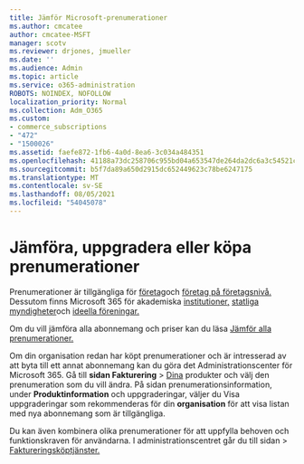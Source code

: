 ```yaml
---
title: Jämför Microsoft-prenumerationer
ms.author: cmcatee
author: cmcatee-MSFT
manager: scotv
ms.reviewer: drjones, jmueller
ms.date: ''
ms.audience: Admin
ms.topic: article
ms.service: o365-administration
ROBOTS: NOINDEX, NOFOLLOW
localization_priority: Normal
ms.collection: Adm_O365
ms.custom:
- commerce_subscriptions
- "472"
- "1500026"
ms.assetid: faefe872-1fb6-4a0d-8ea6-3c034a484351
ms.openlocfilehash: 41188a73dc258706c955bd04a653547de264da2dc6a3c54521cddf82c254972a
ms.sourcegitcommit: b5f7da89a650d2915dc652449623c78be6247175
ms.translationtype: MT
ms.contentlocale: sv-SE
ms.lasthandoff: 08/05/2021
ms.locfileid: "54045078"
---
```

# <a name="compare-upgrade-or-purchase-subscriptions"></a>Jämföra, uppgradera eller köpa prenumerationer
  
Prenumerationer är tillgängliga för [företag](https://www.microsoft.com/microsoft-365/business/compare-all-microsoft-365-business-products?tab=2&rtc=1)och [företag på företagsnivå.](https://www.microsoft.com/microsoft-365/enterprise/compare-office-365-plans?rtc=1) Dessutom finns Microsoft 365 för akademiska [institutioner,](https://www.microsoft.com/microsoft-365/academic/compare-office-365-education-plans?rtc=1&activetab=tab%3aprimaryr1) [statliga myndigheter](https://www.microsoft.com/microsoft-365/government/compare-office-365-government-plans?rtc=1)och [ideella föreningar.](https://www.microsoft.com/microsoft-365/nonprofit/office-365-nonprofit-plans-and-pricing?&rtc=1&activetab=tab%3aprimaryr1)
  
Om du vill jämföra alla abonnemang och priser kan du läsa [Jämför alla prenumerationer.](https://www.microsoft.com/microsoft-365/enterprise/compare-office-365-plans?rtc=1)
  
Om din organisation redan har köpt prenumerationer och är intresserad av att byta till ett annat abonnemang kan du göra det Administrationscenter för Microsoft 365. Gå till **sidan Fakturering** \> [Dina](https://go.microsoft.com/fwlink/p/?linkid=842054) produkter och välj den prenumeration som du vill ändra. På sidan prenumerationsinformation, under **Produktinformation** och uppgraderingar, väljer du Visa uppgraderingar som rekommenderas för din **organisation** för att visa listan med nya abonnemang som är tillgängliga.
  
Du kan även kombinera olika prenumerationer för att uppfylla behoven och funktionskraven för användarna. I administrationscentret går du  till sidan \> [Faktureringsköptjänster.](https://go.microsoft.com/fwlink/p/?linkid=868433) 